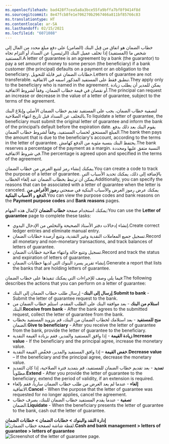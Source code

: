 ```yaml
---
ms.openlocfilehash: bad428f7cea5a8a3bce55fa9bffa7bf8f9414f8d
ms.sourcegitcommit: 8e47fcb8fe1e706270b2967466a811bf85766c83
ms.translationtype: HT
ms.contentlocale: ar-SA
ms.lasthandoff: 02/15/2021
ms.locfileid: "6071088"
---
```

<span data-ttu-id="5925e-101">خطاب الضمان هو اتفاق من قِبل البنك (الضامن) على دفع مبلغ محدد من المال إلى شخص ما (المستفيد) إذا تخلف عميل البنك (الرئيسي) عن السداد أو التزام تجاه المستفيد.</span><span class="sxs-lookup"><span data-stu-id="5925e-101">A letter of guarantee is an agreement by a bank (the guarantor) to pay a set amount of money to some person (the beneficiary) if a bank customer (the principal) defaults on a payment or an obligation to the beneficiary.</span></span> <span data-ttu-id="5925e-102">خطابات الضمان غير قابلة للتحويل.</span><span class="sxs-lookup"><span data-stu-id="5925e-102">Letters of guarantee are not transferable.</span></span> <span data-ttu-id="5925e-103">تنطبق فقط على المستفيد المذكور اسمه في الاتفاقية.</span><span class="sxs-lookup"><span data-stu-id="5925e-103">They apply only to the beneficiary who is named in the agreement.</span></span> <span data-ttu-id="5925e-104">يمكن للمدير أن يطلب زيادة أو نقصان في قيمة خطاب الضمان، وفقاً لشروط الاتفاقية.</span><span class="sxs-lookup"><span data-stu-id="5925e-104">The principal can request an increase or decrease in the value of a letter of guarantee, subject to the terms of the agreement.</span></span>

<span data-ttu-id="5925e-105">لتصفية خطاب الضمان، يجب على المستفيد تقديم خطاب الضمان الأصلي وإبلاغ البنك بالتخلف عن السداد قبل تاريخ انتهاء الصلاحية.</span><span class="sxs-lookup"><span data-stu-id="5925e-105">To liquidate a letter of guarantee, the beneficiary must submit the original letter of guarantee and inform the bank of the principal’s default before the expiration date.</span></span> <span data-ttu-id="5925e-106">يقوم البنك بعد ذلك بدفع المبلغ المستحق لحساب المستفيد، وفقاً لشروط خطاب الضمان.</span><span class="sxs-lookup"><span data-stu-id="5925e-106">The bank then pays the amount that is due to the beneficiary's account, according to the terms in the letter of guarantee.</span></span> <span data-ttu-id="5925e-107">يحتفظ البنك بنسبة مئوية من الدفع كهامش.</span><span class="sxs-lookup"><span data-stu-id="5925e-107">The bank reserves a percentage of the payment as a margin.</span></span> <span data-ttu-id="5925e-108">النسبة متفق عليها ومحددة في شروط الاتفاقية.</span><span class="sxs-lookup"><span data-stu-id="5925e-108">The percentage is agreed upon and specified in the terms of the agreement.</span></span>

<span data-ttu-id="5925e-109">يمكنك إنشاء رمز لتتبع الغرض من خطاب الضمان.</span><span class="sxs-lookup"><span data-stu-id="5925e-109">You can create a code to track the purpose of a letter of guarantee.</span></span> <span data-ttu-id="5925e-110">بالإضافة إلى ذلك، يمكنك تحديد الأسباب التي يمكن أن ترتبط بخطاب الضمان عند إلغاء الخطاب.</span><span class="sxs-lookup"><span data-stu-id="5925e-110">Additionally, you can specify the reasons that can be associated with a letter of guarantee when the letter is canceled.</span></span> <span data-ttu-id="5925e-111">يمكنك عرض رموز الغرض والأسباب البنكية في صفحتي **رموز الأغراض من الدفع** و **الأسباب البنكية**.</span><span class="sxs-lookup"><span data-stu-id="5925e-111">You can view the purpose codes and bank reasons on the **Payment purpose codes** and **Bank reasons** pages.</span></span>

<span data-ttu-id="5925e-112">يمكنك استخدام صفحة **خطاب الضمان** لإكمال هذه المهام:</span><span class="sxs-lookup"><span data-stu-id="5925e-112">You can use the **Letter of guarantee** page to complete these tasks:</span></span>

- <span data-ttu-id="5925e-113">إنشاء إدخالات دفتر الأستاذ الصحيحة والتخلص من الإدخال اليدوي.</span><span class="sxs-lookup"><span data-stu-id="5925e-113">Create correct ledger entries and eliminate manual entry.</span></span>
- <span data-ttu-id="5925e-114">تسجيل جميع المعاملات النقدية وغير النقدية، وتتبع أرصدة خطابات الضمان.</span><span class="sxs-lookup"><span data-stu-id="5925e-114">Record all monetary and non-monetary transactions, and track balances of letters of guarantee.</span></span>
- <span data-ttu-id="5925e-115">تسجيل وتتبع حالة وانتهاء صلاحية خطابات الضمان.</span><span class="sxs-lookup"><span data-stu-id="5925e-115">Record and track the status and expiration of letters of guarantee.</span></span>
- <span data-ttu-id="5925e-116">إنشاء تقرير يسرد البنوك التي لديها خطابات الضمان.</span><span class="sxs-lookup"><span data-stu-id="5925e-116">Generate a report that lists the banks that are holding letters of guarantee.</span></span>

<span data-ttu-id="5925e-117">فيما يلي وصف للإجراءات التي يمكنك تنفيذها على خطاب الضمان:</span><span class="sxs-lookup"><span data-stu-id="5925e-117">The following describes the actions that you can perform on a letter of guarantee:</span></span>

- <span data-ttu-id="5925e-118">**إرسال إلى البنك**- إرسال طلب خطاب الضمان إلى البنك.</span><span class="sxs-lookup"><span data-stu-id="5925e-118">**Submit to bank** - Submit the letter of guarantee request to the bank.</span></span>
- <span data-ttu-id="5925e-119">**استلام من البنك** - بعد موافقة البنك على الطلب المقدم، استلم خطاب الضمان من البنك.</span><span class="sxs-lookup"><span data-stu-id="5925e-119">**Receive from bank** - After the bank agrees to the submitted request, collect the letter of guarantee from the bank.</span></span>
- <span data-ttu-id="5925e-120">**منح للمستفيد** - بعد استلامك لخطاب الضمان من البنك، قم بتزويد المستفيد بخطاب الضمان.</span><span class="sxs-lookup"><span data-stu-id="5925e-120">**Give to beneficiary** - After you receive the letter of guarantee from the bank, provide the letter of guarantee to the beneficiary.</span></span>
- <span data-ttu-id="5925e-121">**زيادة القيمة** - إذا وافق المستفيد والمدير، فقم بزيادة القيمة النقدية.</span><span class="sxs-lookup"><span data-stu-id="5925e-121">**Increase value** - If the beneficiary and the principal agree, increase the monetary value.</span></span>
- <span data-ttu-id="5925e-122">**خفض القيمة** – إذا وافق المستفيد والمدير، فخفّض القيمة النقدية.</span><span class="sxs-lookup"><span data-stu-id="5925e-122">**Decrease value** – If the beneficiary and the principal agree, decrease the monetary value.</span></span>
- <span data-ttu-id="5925e-123">**تمديد** - بعد تقديم خطاب الضمان للمستفيد، قم بتمديد فترة الصلاحية، إذا كان التمديد مطلوباً.</span><span class="sxs-lookup"><span data-stu-id="5925e-123">**Extend** - After you provide the letter of guarantee to the beneficiary, extend the period of validity, if an extension is required.</span></span>
- <span data-ttu-id="5925e-124">**إلغاء** - عندما لم يعد الغرض من طلب خطاب الضمان سارياً، فقم بإلغاء الاتفاقية.</span><span class="sxs-lookup"><span data-stu-id="5925e-124">**Cancel** - When the purpose that the letter of guarantee was requested for no longer applies, cancel the agreement.</span></span>
- <span data-ttu-id="5925e-125">**تصفية** - عندما يقدم المستفيد خطاب الضمان للبنك، يصرف خطاب الضمان.</span><span class="sxs-lookup"><span data-stu-id="5925e-125">**Liquidate** - When the beneficiary presents the letter of guarantee to the bank, cash out the letter of guarantee.</span></span>


<span data-ttu-id="5925e-126">**إدارة النقد والبنوك > خطابات الضمان > خطابات الضمان**
![لقطة شاشة لصفحة خطاب الضمان.](../media/letters-of-guarantee.png)</span><span class="sxs-lookup"><span data-stu-id="5925e-126">**Cash and bank management > letters of guarantee > letters of guarantee**
![Screenshot of the letter of guarantee page.](../media/letters-of-guarantee.png)</span></span>